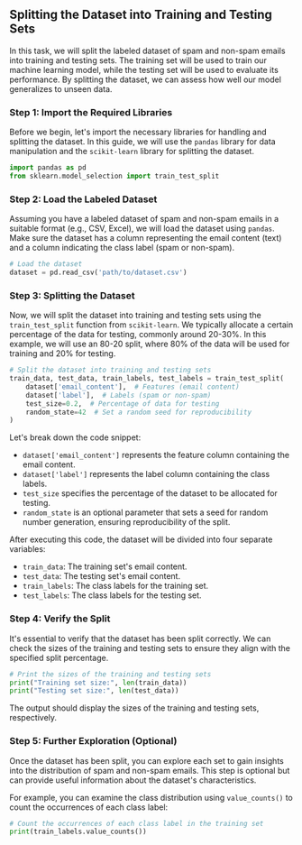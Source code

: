 
## Splitting the Dataset into Training and Testing Sets

In this task, we will split the labeled dataset of spam and non-spam emails into training and testing sets. The training set will be used to train our machine learning model, while the testing set will be used to evaluate its performance. By splitting the dataset, we can assess how well our model generalizes to unseen data.

### Step 1: Import the Required Libraries

Before we begin, let's import the necessary libraries for handling and splitting the dataset. In this guide, we will use the `pandas` library for data manipulation and the `scikit-learn` library for splitting the dataset.

```python
import pandas as pd
from sklearn.model_selection import train_test_split
```

### Step 2: Load the Labeled Dataset

Assuming you have a labeled dataset of spam and non-spam emails in a suitable format (e.g., CSV, Excel), we will load the dataset using `pandas`. Make sure the dataset has a column representing the email content (text) and a column indicating the class label (spam or non-spam).

```python
# Load the dataset
dataset = pd.read_csv('path/to/dataset.csv')
```

### Step 3: Splitting the Dataset

Now, we will split the dataset into training and testing sets using the `train_test_split` function from `scikit-learn`. We typically allocate a certain percentage of the data for testing, commonly around 20-30%. In this example, we will use an 80-20 split, where 80% of the data will be used for training and 20% for testing.

```python
# Split the dataset into training and testing sets
train_data, test_data, train_labels, test_labels = train_test_split(
    dataset['email_content'],  # Features (email content)
    dataset['label'],  # Labels (spam or non-spam)
    test_size=0.2,  # Percentage of data for testing
    random_state=42  # Set a random seed for reproducibility
)
```

Let's break down the code snippet:

- `dataset['email_content']` represents the feature column containing the email content.
- `dataset['label']` represents the label column containing the class labels.
- `test_size` specifies the percentage of the dataset to be allocated for testing.
- `random_state` is an optional parameter that sets a seed for random number generation, ensuring reproducibility of the split.

After executing this code, the dataset will be divided into four separate variables:
- `train_data`: The training set's email content.
- `test_data`: The testing set's email content.
- `train_labels`: The class labels for the training set.
- `test_labels`: The class labels for the testing set.

### Step 4: Verify the Split

It's essential to verify that the dataset has been split correctly. We can check the sizes of the training and testing sets to ensure they align with the specified split percentage.

```python
# Print the sizes of the training and testing sets
print("Training set size:", len(train_data))
print("Testing set size:", len(test_data))
```

The output should display the sizes of the training and testing sets, respectively.

### Step 5: Further Exploration (Optional)

Once the dataset has been split, you can explore each set to gain insights into the distribution of spam and non-spam emails. This step is optional but can provide useful information about the dataset's characteristics.

For example, you can examine the class distribution using `value_counts()` to count the occurrences of each class label:

```python
# Count the occurrences of each class label in the training set
print(train_labels.value_counts())
```
